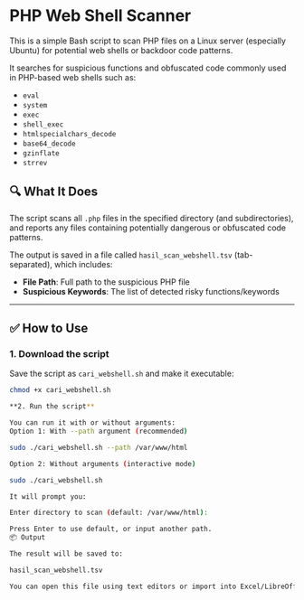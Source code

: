 # PHP Web Shell Scanner

This is a simple Bash script to scan PHP files on a Linux server (especially Ubuntu) for potential web shells or backdoor code patterns.

It searches for suspicious functions and obfuscated code commonly used in PHP-based web shells such as:
- `eval`
- `system`
- `exec`
- `shell_exec`
- `htmlspecialchars_decode`
- `base64_decode`
- `gzinflate`
- `strrev`

## 🔍 What It Does

The script scans all `.php` files in the specified directory (and subdirectories), and reports any files containing potentially dangerous or obfuscated code patterns.

The output is saved in a file called `hasil_scan_webshell.tsv` (tab-separated), which includes:
- **File Path**: Full path to the suspicious PHP file
- **Suspicious Keywords**: The list of detected risky functions/keywords

---

## ✅ How to Use

### 1. Download the script

Save the script as `cari_webshell.sh` and make it executable:

```bash
chmod +x cari_webshell.sh

**2. Run the script**

You can run it with or without arguments:
Option 1: With --path argument (recommended)

sudo ./cari_webshell.sh --path /var/www/html

Option 2: Without arguments (interactive mode)

sudo ./cari_webshell.sh

It will prompt you:

Enter directory to scan (default: /var/www/html):

Press Enter to use default, or input another path.
📦 Output

The result will be saved to:

hasil_scan_webshell.tsv

You can open this file using text editors or import into Excel/LibreOffice for easier analysis.
